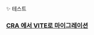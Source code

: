 ✨ 테스트

### [CRA 에서 VITE로 마이그레이션](https://velog.io/@westreed/React-CRA-%ED%94%84%EB%A1%9C%EC%A0%9D%ED%8A%B8-Vite%EB%A1%9C-%EB%A7%88%EC%9D%B4%EA%B7%B8%EB%A0%88%EC%9D%B4%EC%85%98%ED%95%98%EA%B8%B0)
